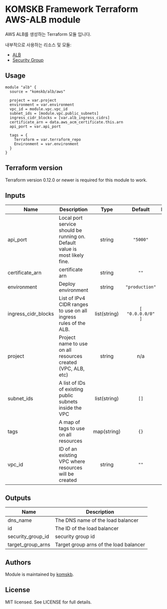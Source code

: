 # KOMSKB Framework Terraform AWS-ALB module 

AWS ALB를 생성하는 Terraform 모듈 입니다.

내부적으로 사용하는 리소스 및 모듈:

* [ALB](https://github.com/terraform-aws-modules/terraform-aws-alb)
* [Security Group](https://github.com/terraform-aws-modules/terraform-aws-security-group)

## Usage

```hcl
module "alb" {
  source = "komskb/alb/aws"

  project = var.project
  environment = var.environment
  vpc_id = module.vpc.vpc_id
  subnet_ids = [module.vpc.public_subnets]
  ingress_cidr_blocks = [var.alb_ingress_cidrs]
  certificate_arn = data.aws_acm_certificate.this.arn
  api_port = var.api_port

  tags = {
    Terraform = var.terraform_repo
    Environment = var.environment
  }
}
```

## Terraform version

Terraform version 0.12.0 or newer is required for this module to work.


<!-- BEGINNING OF PRE-COMMIT-TERRAFORM DOCS HOOK -->
## Inputs

| Name | Description | Type | Default | Required |
|------|-------------|:----:|:-----:|:-----:|
| api\_port | Local port service should be running on. Default value is most likely fine. | string | `"5000"` | no |
| certificate\_arn | certificate arn | string | `""` | no |
| environment | Deploy environment | string | `"production"` | no |
| ingress\_cidr\_blocks | List of IPv4 CIDR ranges to use on all ingress rules of the ALB. | list(string) | `[ "0.0.0.0/0" ]` | no |
| project | Project name to use on all resources created (VPC, ALB, etc) | string | n/a | yes |
| subnet\_ids | A list of IDs of existing public subnets inside the VPC | list(string) | `[]` | no |
| tags | A map of tags to use on all resources | map(string) | `{}` | no |
| vpc\_id | ID of an existing VPC where resources will be created | string | `""` | no |

## Outputs

| Name | Description |
|------|-------------|
| dns\_name | The DNS name of the load balancer |
| id | The ID of the load balancer |
| security\_group\_id | security group id |
| target\_group\_arns | Target group arns of the load balancer |

<!-- END OF PRE-COMMIT-TERRAFORM DOCS HOOK -->


## Authors

Module is maintained by [komskb](https://github.com/komskb).

## License

MIT licensed. See LICENSE for full details.
